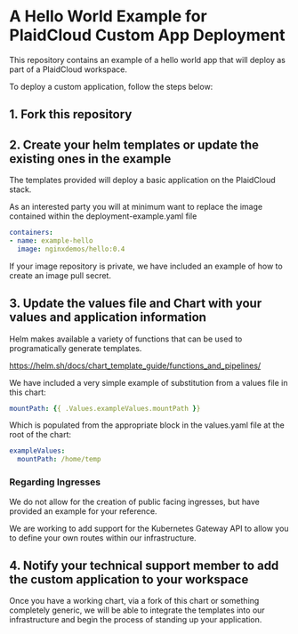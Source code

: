 # A Hello World Example for PlaidCloud Custom App Deployment

This repository contains an example of a hello world app that will deploy as part of a PlaidCloud workspace.

To deploy a custom application, follow the steps below:

## 1. Fork this repository

## 2. Create your helm templates or update the existing ones in the example

The templates provided will deploy a basic application on the PlaidCloud stack.

As an interested party you will at minimum want to replace the image contained within the deployment-example.yaml file

```yaml
containers:
- name: example-hello
  image: nginxdemos/hello:0.4
```

If your image repository is private, we have included an example of how to create an image pull secret.

## 3. Update the values file and Chart with your values and application information

Helm makes available a variety of functions that can be used to programatically generate templates.

https://helm.sh/docs/chart_template_guide/functions_and_pipelines/

We have included a very simple example of substitution from a values file in this chart:

```yaml
mountPath: {{ .Values.exampleValues.mountPath }}
```

Which is populated from the appropriate block in the values.yaml file at the root of the chart:

```yaml
exampleValues:
  mountPath: /home/temp
```

### Regarding Ingresses

We do not allow for the creation of public facing ingresses, but have provided an example for your reference.

We are working to add support for the Kubernetes Gateway API to allow you to define your own routes within our infrastructure.

## 4. Notify your technical support member to add the custom application to your workspace

Once you have a working chart, via a fork of this chart or something completely generic, we will be able to integrate the templates into our infrastructure and begin the process of standing up your application.
